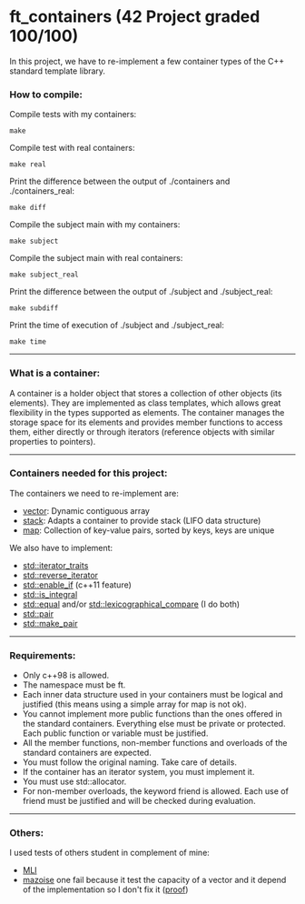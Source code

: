 # ft_containers (42 Project graded 100/100)
In this project, we have to re-implement a few container types of the C++ standard template library.

### How to compile:

Compile tests with my containers:
```
make
```
Compile test with real containers:
```
make real
```
Print the difference between the output of ./containers and ./containers_real:
```
make diff
```
Compile the subject main with my containers:
```
make subject
```
Compile the subject main with real containers:
```
make subject_real
```
Print the difference between the output of ./subject and ./subject_real:
```
make subdiff
``` 
Print the time of execution of ./subject and ./subject_real:
```
make time
``` 

---
### What is a container:
A container is a holder object that stores a collection of other objects (its elements). They are implemented as class templates, which allows great flexibility in the types supported as elements. The container manages the storage space for its elements and provides member functions to access them, either directly or through iterators (reference objects with similar properties to pointers).

---
### Containers needed for this project:
The containers we need to re-implement are:
- [vector](https://en.cppreference.com/w/cpp/container/vector): Dynamic contiguous array
- [stack](https://en.cppreference.com/w/cpp/container/stack): Adapts a container to provide stack (LIFO data structure)
- [map](https://en.cppreference.com/w/cpp/container/map): Collection of key-value pairs, sorted by keys, keys are unique

We also have to implement:
- [std::iterator_traits](https://en.cppreference.com/w/cpp/iterator/iterator_traits)
- [std::reverse_iterator](https://en.cppreference.com/w/cpp/iterator/reverse_iterator)
- [std::enable_if](https://en.cppreference.com/w/cpp/types/enable_if) (c++11 feature)
- [std::is_integral](https://en.cppreference.com/w/cpp/types/is_integral)
- [std::equal](https://en.cppreference.com/w/cpp/algorithm/equal) and/or [std::lexicographical_compare](https://en.cppreference.com/w/cpp/algorithm/lexicographical_compare) (I do both)
- [std::pair](https://en.cppreference.com/w/cpp/utility/pair)
- [std::make_pair](https://en.cppreference.com/w/cpp/utility/pair/make_pair)

---
### Requirements:
- Only c++98 is allowed.
- The namespace must be ft.
- Each inner data structure used in your containers must be logical and justified (this
means using a simple array for map is not ok).
- You cannot implement more public functions than the ones offered in the standard
containers. Everything else must be private or protected. Each public function or
variable must be justified.
- All the member functions, non-member functions and overloads of the standard
containers are expected.
- You must follow the original naming. Take care of details.
- If the container has an iterator system, you must implement it.
- You must use std::allocator.
- For non-member overloads, the keyword friend is allowed. Each use of friend
must be justified and will be checked during evaluation.

---
### Others:
I used tests of others student in complement of mine:
- [MLI](https://github.com/mli42/containers_test)
- [mazoise](https://github.com/Mazoise/42TESTERS-CONTAINERS) one fail because it test the capacity of a vector and it depend of the implementation so I don't fix it ([proof](https://tylerayoung.com/2020/08/20/default-capacity-growth-rate-of-c-stdvector/))

